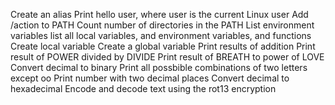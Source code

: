 Create an alias
Print hello user, where user is the current Linux user
Add /action to PATH
Count number of directories in the PATH
List environment variables
list all local variables, and environment variables, and functions
Create local variable
Create a global variable
Print results of addition
Print result of POWER divided by DIVIDE
Print result of BREATH to power of LOVE
Convert decimal to binary
Print all possbible combinations of two letters except oo
Print number with two decimal places
Convert decimal to hexadecimal
Encode and decode text using the rot13 encryption
